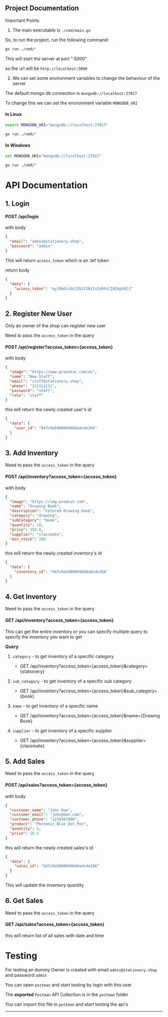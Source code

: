 ## Project Documentation

Important Points

1. The main executable is `./cmd/main.go`

So, to run the project, run the following command:

```bash
go run ./cmd/*
```

This will start the server at port ":5000"

so the url will be `http://localhost:5000`

2. We can set some environment variables to change the behaviour of the server

The default mongo db connection is `mongodb://localhost:27017`

To change this we can set the environment variable `MONGODB_URI`

#### In Linux

```bash
export MONGODB_URI="mongodb://localhost:27017"
```

```bash
go run ./cmd/*
```

#### In Windows

```bash
set MONGODB_URI="mongodb://localhost:27017"
```

```bash
go run ./cmd/*
```

# API Documentation

## 1. Login

#### POST /api/login

with body

```json
{
  "email": "admin@stationery.shop",
  "password": "admin"
}
```

This will return `access_token` which is an `JWT` token

return body

```json
{
  "data": {
    "access_token": "eyJhbGciOiJIUzI1NiIsInR5cCI6IkpXVCJ"
  }
}
```

## 2. Register New User

Only an owner of the shop can register new user

Need to pass the `access_token` in the query

#### POST /api/register?access_token={access_token}

with body

```json
{
  "image": "https://www.gravatar.com/av",
  "name": "New Staff",
  "email": "staff@stationery.shop",
  "phone": "111111111",
  "password": "staff",
  "role": "staff"
}
```

this will return the newly created user's id

```json
{
  "data": {
    "user_id": "647c9a59806696b8adc4e266"
  }
}
```

## 3. Add Inventory

Need to pass the `access_token` in the query

#### POST /api/inventory?access_token={access_token}

with body

```json
{
  "image": "https://img.prodcut.com",
  "name": "Drawing Book",
  "description": "Colored drawing book",
  "category": "drawing",
  "subCategory": "book",
  "quantity": 10,
  "price": 150.0,
  "supplier": "classmate",
  "min_stock": 100
}
```

this will return the newly created inventory's id

```json
{
  "data": {
    "inventory_id": "647c9a59806696b8adc4e266"
  }
}
```

## 4. Get Inventory

Need to pass the `access_token` in the query

#### GET /api/inventory?access_token={access_token}

This can get the entire inventory or you can specify multiple query
to specify the inventory you want to get

**Query**

1. `category` - to get inventory of a specific category

   - GET /api/inventory?access_token={access_token}&category={stationery}

2. `sub_category` - to get inventory of a specific sub category

   - GET /api/inventory?access_token={access_token}&sub_category={book}

3. `name` - to get inventory of a specific name

   - GET /api/inventory?access_token={access_token}&name={Drawing Book}

4. `supplier` - to get inventory of a specific supplier
   - GET /api/inventory?access_token={access_token}&supplier={classmate}

## 5. Add Sales

Need to pass the `access_token` in the query

#### POST /api/sales?access_token={access_token}

with body

```json
{
  "customer_name": "John Doe",
  "customer_email": "john@doe.com",
  "customer_phone": "1234567890",
  "product": "Pentonic Blue Dot Pen",
  "quantity": 5,
  "price": 10.5
}
```

this will return the newly created sales's id

```json
{
  "data": {
    "sales_id": "647c9a59806696b8adc4e266"
  }
}
```

This will update the inventory quantity

## 6. Get Sales

Need to pass the `access_token` in the query

#### GET /api/sales?access_token={access_token}

this will return list of all sales with date and time

# Testing

For testing an dummy Owner is created with email `admin@stationery.shop` and password `admin`

You can open `postman` and start testing by login with this user

The **exported** `Postman` API Collection is in the `postman` folder

You can import this file in `postman` and start testing the api's

---
